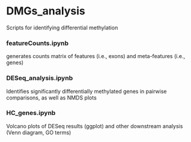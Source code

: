 # DMGs_analysis
Scripts for identifying differential methylation 

### featureCounts.ipynb
generates counts matrix of features (i.e., exons) and meta-features (i.e., genes)

### DESeq_analysis.ipynb
Identifies significantly differentially methylated genes in pairwise comparisons, as well as NMDS plots

### HC_genes.ipynb
Volcano plots of DESeq results (ggplot) and other downstream analysis (Venn diagram, GO terms)